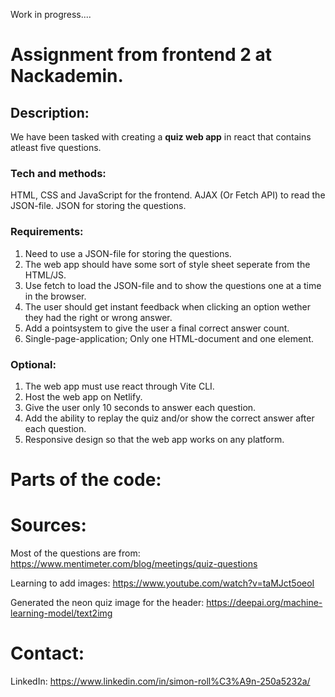 Work in progress....


# Assignment from frontend 2 at Nackademin.
## Description: 
We have been tasked with creating a **quiz web app** in react that contains atleast five questions. 

### Tech and methods:
HTML, CSS and JavaScript for the frontend.
AJAX (Or Fetch API) to read the JSON-file.
JSON for storing the questions.

### Requirements:
1. Need to use a JSON-file for storing the questions.
2. The web app should have some sort of style sheet seperate from the HTML/JS.
3. Use fetch to load the JSON-file and to show the questions one at a time in the browser.
4. The user should get instant feedback when clicking an option wether they had the right or wrong answer.
5. Add a pointsystem to give the user a final correct answer count.
6. Single-page-application; Only one HTML-document and one element.

### Optional:
1. The web app must use react through Vite CLI.
2. Host the web app on Netlify.
3. Give the user only 10 seconds to answer each question.
4. Add the ability to replay the quiz and/or show the correct answer after each question.
5. Responsive design so that the web app works on any platform.






# Parts of the code:



# Sources:
Most of the questions are from: https://www.mentimeter.com/blog/meetings/quiz-questions

Learning to add images: https://www.youtube.com/watch?v=taMJct5oeoI

Generated the neon quiz image for the header: https://deepai.org/machine-learning-model/text2img



# Contact: 
LinkedIn: https://www.linkedin.com/in/simon-roll%C3%A9n-250a5232a/
